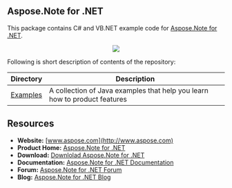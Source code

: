 ## Aspose.Note for .NET

This package contains C# and VB.NET example code for [Aspose.Note for .NET](http://www.aspose.com/.net/onenote-component.aspx).

<p align="center">
  <a href="https://github.com/asposennote/Aspose_Note_NET/archive/master.zip">
    <img src="http://i.imgur.com/hwNhrGZ.png" />
  </a>
</p>

Following is short description of contents of the repository:

Directory | Description
--------- | -----------
[Examples](Examples)  | A collection of Java examples that help you learn how to product features

## Resources

+ **Website:** [www.aspose.com](http://www.aspose.com)
+ **Product Home:** [Aspose.Note for .NET](http://www.aspose.com/.net/onenote-component.aspxx)
+ **Download:** [Downlolad Aspose.Note for .NET](http://www.aspose.com/community/files/51/.net-components/aspose.note-for-.net/default.aspx)
+ **Documentation:** [Aspose.Note for .NET Documentation](http://www.aspose.com/documentation/.net-components/aspose.note-for-.net/index.html)
+ **Forum:** [Aspose.Note for .NET Forum](http://www.aspose.com/community/forums/aspose.note-product-family/499/showforum.aspx)
+ **Blog:** [Aspose.Note for .NET Blog](http://www.aspose.com/blogs/aspose-products/aspose-note-product-family.html)
